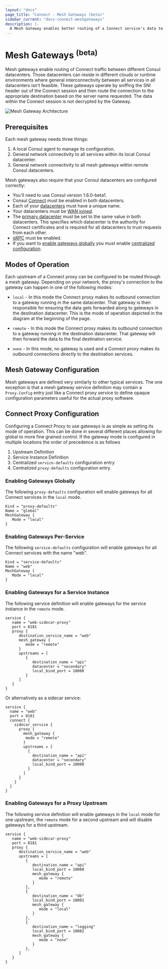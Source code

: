 ```yaml
---
layout: "docs"
page_title: "Connect - Mesh Gateways (beta)"
sidebar_current: "docs-connect-meshgateways"
description: |-
  A Mesh Gateway enables better routing of a Connect service's data to upstreams in other datacenters. This section details how to use Envoy and describes how you can plug in a gateway of your choice.
---
```


# Mesh Gateways <sup>(beta)</sup>

Mesh gateways enable routing of Connect traffic between different Consul datacenters. Those datacenters
can reside in different clouds or runtime environments where general interconnectivity between all services
in all datacenters isn't feasible. These gateways operate by sniffing the SNI header out of the Connect session
and then route the connection to the appropriate destination based on the server name requested. The data
within the Connect session is not decrypted by the Gateway.

![Mesh Gateway Architecture](/assets/images/mesh-gateways.png)

## Prerequisites

Each mesh gateway needs three things:

1. A local Consul agent to manage its configuration.
2. General network connectivity to all services within its local Consul datacenter.
3. General network connectivity to all mesh gateways within remote Consul datacenters.

Mesh gateways also require that your Consul datacenters are configured correctly:

- You'll need to use Consul version 1.6.0-beta1.
- Consul [Connect](/docs/agent/options.html#connect) must be enabled in both datacenters.
- Each of your [datacenters](/docs/agent/options.html#datacenter) must have a unique name. 
- Your datacenters must be [WAN joined](https://learn.hashicorp.com/consul/security-networking/datacenters).
- The [primary datacenter](/docs/agent/options.html#primary_datacenter) must be set to the same value in both datacenters. This specifies which datacenter is the authority for Connect certificates and is required for all datacenters to trust requests from each other.
- [gRPC](/docs/agent/options.html#grpc_port) must be enabled. 
- If you want to [enable gateways globally](/docs/connect/mesh_gateway.html#enabling-gateways-globally) you must enable [centralized configuration](/docs/agent/options.html#enable_central_service_config). 

## Modes of Operation

Each upstream of a Connect proxy can be configured to be routed through a mesh gateway. Depending on
your network, the proxy's connection to the gateway can happen in one of the following modes:

* `local` - In this mode the Connect proxy makes its outbound connection to a gateway running in the
  same datacenter. That gateway is then responsible for ensuring the data gets forwarded along to
  gateways in the destination datacenter. This is the mode of operation depicted in the diagram at
  the beginning of the page.

* `remote` - In this mode the Connect proxy makes its outbound connection to a gateway running in the
  destination datacenter. That gateway will then forward the data to the final destination service.

* `none` - In this mode, no gateway is used and a Connect proxy makes its outbound connections directly
  to the destination services.

## Mesh Gateway Configuration

Mesh gateways are defined very similarly to other typical services. The one exception is that a mesh gateway
service definition may contain a `Proxy.Config` entry just like a Connect proxy service to define opaque
configuration parameters useful for the actual proxy software.

## Connect Proxy Configuration

Configuring a Connect Proxy to use gateways is as simple as setting its mode of operation. This can be done
in several different places allowing for global to more fine grained control. If the gateway mode is configured
in multiple locations the order of precedence is as follows

1. Upstream Definition
2. Service Instance Definition
3. Centralized `service-defaults` configuration entry
4. Centralized `proxy-defaults` configuration entry.

### Enabling Gateways Globally

The following `proxy-defaults` configuration will enable gateways for all Connect services in the `local` mode.

```hcl
Kind = "proxy-defaults"
Name = "global"
MeshGateway {
   Mode = "local"
}
```

### Enabling Gateways Per-Service

The following `service-defaults` configuration will enable gateways for all Connect services with the name "web".

```hcl
Kind = "service-defaults"
Name = "web"
MeshGateway {
   Mode = "local"
}
```

### Enabling Gateways for a Service Instance

The following service definition will enable gateways for the service instance in the `remote` mode.

```hcl
service {
   name = "web-sidecar-proxy"
   port = 8181
   proxy {
      destination_service_name = "web"
      mesh_gateway {
         mode = "remote"
      }
      upstreams = [
         {
            destination_name = "api"
            datacenter = "secondary"
            local_bind_port = 10000
         }
      ]
   }
}
```

Or alternatively as a sidecar service:

```hcl
service {
  name = "web"
  port = 8181
  connect {
    sidecar_service {
      proxy {
        mesh_gateway {
         mode = "remote"
        }
        upstreams = [
          {
            destination_name = "api"
            datacenter = "secondary"
            local_bind_port = 10000
          }
        ]
      }
    }
  }
}
```

### Enabling Gateways for a Proxy Upstream

The following service definition will enable gateways in the `local` mode for one upstream, the `remote` mode
for a second upstream and will disable gateways for a third upstream.

```hcl
service {
   name = "web-sidecar-proxy"
   port = 8181
   proxy {
      destination_service_name = "web"
      upstreams = [
         {
            destination_name = "api"
            local_bind_port = 10000
            mesh_gateway {
               mode = "remote"
            }
         },
         {
            destination_name = "db"
            local_bind_port = 10001
            mesh_gateway {
               mode = "local"
            }
         },
         {
            destination_name = "logging"
            local_bind_port = 10002
            mesh_gateway {
               mode = "none"
            }
         },
      ]
   }
}
```
